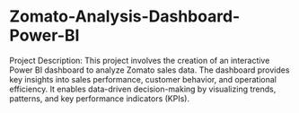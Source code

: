 # Zomato-Analysis-Dashboard-Power-BI

Project Description:
This project involves the creation of an interactive Power BI dashboard to analyze Zomato sales data. The dashboard provides key insights into sales performance, customer behavior, and operational efficiency. It enables data-driven decision-making by visualizing trends, patterns, and key performance indicators (KPIs).
